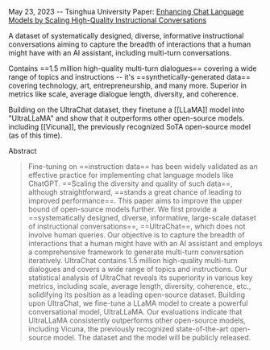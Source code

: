 May 23, 2023 -- Tsinghua University
Paper: [Enhancing Chat Language Models by Scaling High-Quality Instructional Conversations](https://arxiv.org/abs/2305.14233)

A dataset of systematically designed, diverse, informative instructional conversations aiming to capture the breadth of interactions that a human might have with an AI assistant, including multi-turn conversations.

Contains ==1.5 million high-quality multi-turn dialogues== covering a wide range of topics and instructions -- it's ==synthetically-generated data== covering technology, art, entrepreneurship, and many more. Superior in metrics like scale, average dialogue length, diversity, and coherence.

Building on the UltraChat dataset, they finetune a [[LLaMA]] model into "UltraLLaMA" and show that it outperforms other open-source models. including [[Vicuna]], the previously recognized SoTA open-source model (as of this time).

Abstract
> Fine-tuning on ==instruction data== has been widely validated as an effective practice for implementing chat language models like ChatGPT. ==Scaling the diversity and quality of such data==, although straightforward, ==stands a great chance of leading to improved performance==. This paper aims to improve the upper bound of open-source models further. We first provide a ==systematically designed, diverse, informative, large-scale dataset of instructional conversations==, ==UltraChat==, which does not involve human queries. Our objective is to capture the breadth of interactions that a human might have with an AI assistant and employs a comprehensive framework to generate multi-turn conversation iteratively. UltraChat contains 1.5 million high-quality multi-turn dialogues and covers a wide range of topics and instructions. Our statistical analysis of UltraChat reveals its superiority in various key metrics, including scale, average length, diversity, coherence, etc., solidifying its position as a leading open-source dataset. Building upon UltraChat, we fine-tune a LLaMA model to create a powerful conversational model, UltraLLaMA. Our evaluations indicate that UltraLLaMA consistently outperforms other open-source models, including Vicuna, the previously recognized state-of-the-art open-source model. The dataset and the model will be publicly released.





